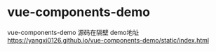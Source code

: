 # vue-components-demo
vue-components-demo   源码在隔壁
demo地址 https://yangxi0126.github.io/vue-components-demo/static/index.html
